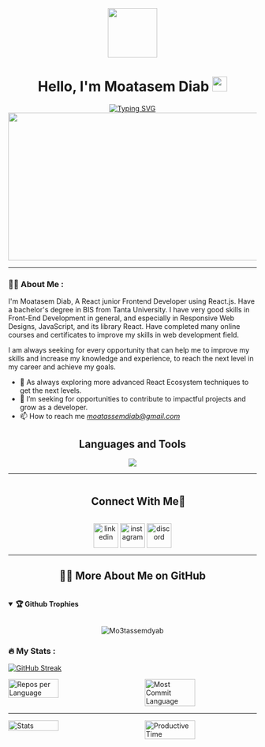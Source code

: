 <div id="header" align="center">
  <img src="https://media.giphy.com/media/xBTSwCTFkgfcdTjHMz/giphy.gif" width="100"/>
</div>
<div id="badges" align="center">
  <h1>
    Hello, I'm Moatasem Diab
    <img src="https://media.giphy.com/media/hvRJCLFzcasrR4ia7z/giphy.gif" width="30px"/>
  </h1>
<a href="https://git.io/typing-svg"><img src="https://readme-typing-svg.herokuapp.com?font=Fira+Code&size=22&duration=3000&pause=500&color=F76327&width=435&lines=A+Passionate+React+Frontend++Developer.;with+1%2B+Year+of+Experience" alt="Typing SVG" /></a>

  <div align="center">
    <img src="https://media.giphy.com/media/dWesBcTLavkZuG35MI/giphy.gif" width="600" height="300"/>
  </div>
  </div>
  
  ---

### :man_technologist: About Me :
I'm Moatasem Diab, A React junior Frontend Developer using React.js. Have a bachelor's degree in BIS from Tanta University. I have very good skills in Front-End Development in general, and especially in Responsive Web Designs, JavaScript, and its library React. Have completed many online courses and certificates to improve my skills in web development field.

I am always seeking for every opportunity that can help me to improve my skills and increase my knowledge and experience, to reach the next level in my career and achieve my goals.

- 🌱 As always exploring more advanced React Ecosystem techniques to get the next levels.
- 💼 I’m seeking for opportunities to contribute to impactful projects and grow as a developer.
- 📫 How to reach me *moatassemdiab@gmail.com*


<div>
    <h2 align="center">Languages and Tools</h2>
<p align="center">
  <a href="https://skillicons.dev">
    <img src="https://skillicons.dev/icons?i=git,cpp,css,discord,pug,figma,firebase,github,html,java,js,jquery,md,materialui,sass,nextjs,postman,react,redux,tailwind,ts,vscode,npm,vite,vercel,netlify,linkedin&perline=14" />
  </a>
</p>

  ---
  <div id="user-content-toc">
  <ul align="center">
    <summary><h2 style="display: inline-block">Connect With Me🤝</h2></summary>
  </ul>
</div>
<!--icons and links-->
<p align="center">
<a href="https://www.linkedin.com/in/moatasemdiab8/" target="blank"><img align="center" src="https://user-images.githubusercontent.com/88904952/234979284-68c11d7f-1acc-4f0c-ac78-044e1037d7b0.png" alt="linkedin" height="50" width="50" /></a>
<a href="https://www.instagram.com/nishant.jangir.1010/" target="blank"><img align="center" src="https://user-images.githubusercontent.com/88904952/234981169-2dd1e58f-4b7e-468c-8213-034ba62156c3.png" alt="instagram" height="50" width="50" /></a>
<a href="https://github.com/Mo3tassemdyab" target="blank"><img align="center" src="https://user-images.githubusercontent.com/88904952/234982627-019fd336-6248-453c-9b05-97c13fd1d207.png" alt="discord" height="50" width="50" /></a>
</p>

---

<h2 align="center">👨‍💻 More About Me on GitHub</h2>
<br>

<details open>
<summary><b>🏆 Github Trophies</b></summary>
<br>
<p align="center">
<img src="https://github-profile-trophy.vercel.app/?username=Mo3tassemdyab&theme=radical&no-frame=true&no-bg=true" alt="Mo3tassemdyab" />
</p>
</details>

### :fire: My Stats :
[![GitHub Streak](https://github-readme-streak-stats.herokuapp.com?user=Mo3tassemdyab&theme=dark&hide_border=true)](https://git.io/streak-stats)

<div style="display: flex; justify-content: space-between;">
  <img src="https://github-profile-summary-cards.vercel.app/api/cards/repos-per-language?username=Mo3tassemdyab&theme=github_dark" alt="Repos per Language" style="width: 45%; margin-right: 10px;">
  <img src="https://github-profile-summary-cards.vercel.app/api/cards/most-commit-language?username=Mo3tassemdyab&theme=github_dark" alt="Most Commit Language" style="width: 45%;">
</div>

---
<div style="display: flex; justify-content: space-between;">
  <img src="https://github-profile-summary-cards.vercel.app/api/cards/stats?username=Mo3tassemdyab&theme=github_dark" alt="Stats" style="width: 45%; margin-right: 10px;">
  <img src="https://github-profile-summary-cards.vercel.app/api/cards/productive-time?username=Mo3tassemdyab&theme=github_dark&utcOffset=8" alt="Productive Time" style="width: 45%;">
</div>
